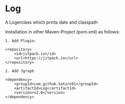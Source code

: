 # Log
A Logerclass which prints date and classpath

Installation in other Maven-Project (pom.xml) as follows:

```
1. Add Plugin:

<repository>
    <id>jitpack.io</id>
    <url>https://jitpack.io</url>
</repository>

2. Add Jgraph

<dependency>
    <groupId>com.github.Saturn91</groupId>
    <artifactId>Log</artifactId>
    <version>v2.0</version>
</dependency>
```
